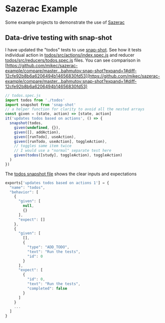 # Sazerac Example

Some example projects to demonstrate the use of [Sazerac](http://github.com/mikec/sazerac)

## Data-drive testing with snap-shot

I have updated the "todos" tests to use [snap-shot](https://github.com/bahmutov/snap-shot).
See how it tests individual action in
[todos/src/actions/index.spec.js](todos/src/actions/index.spec.js) and
reducer [todos/src/reducers/todos.spec.js](todos/src/reducers/todos.spec.js)
files. You can see comparison in [https://github.com/mikec/sazerac-example/compare/master...bahmutov:snap-shot?expand=1#diff-12cfe92b8b6a6206494b14656830fd53](https://github.com/mikec/sazerac-example/compare/master...bahmutov:snap-shot?expand=1#diff-12cfe92b8b6a6206494b14656830fd53)

```js
// todos.spec.js
import todos from './todos'
import snapshot from 'snap-shot'
// a helper function for clarity to avoid all the nested arrays
const given = (state, action) => [state, action]
it('updates todos based on actions', () => {
  snapshot(todos,
    given(undefined, {}),
    given([], addAction),
    given([runTodo], useAction),
    given([runTodo, useAction], toggleAction),
    // toggles same item twice
    // I would use a "normal" separate test here
    given(todos([study], toggleAction), toggleAction)
  )
})
```

The [todos snapshot file](todos/__snapshots__/todos.spec.js.snap-shot)
shows the clear inputs and expectations

```js
exports['updates todos based on actions 1'] = {
  "name": "todos",
  "behavior": [
    {
      "given": [
        null,
        {}
      ],
      "expect": []
    },
    {
      "given": [
        [],
        {
          "type": "ADD_TODO",
          "text": "Run the tests",
          "id": 0
        }
      ],
      "expect": [
        {
          "id": 0,
          "text": "Run the tests",
          "completed": false
        }
      ]
    }
    ...
  ]
}
```
